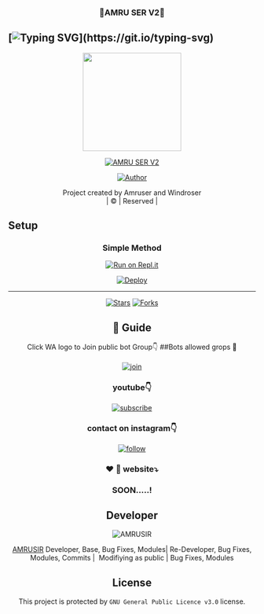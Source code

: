 <h3 align="center">💝AMRU SER V2💝</h3>

## [![Typing SVG](https://readme-typing-svg.herokuapp.com?font=Lemon+milk&color=F5000&lines=Welcome+to+AMRU+SER+V2+WA+Bot...;Created+by+Amru+and+Windro...;This+is+a+Bgm+stickerbot...;With+more+features...)](https://git.io/typing-svg)

<div align="center">
  <img border-radius: 15px src="https://i.imgur.com/ylHPO3d.jpg" width="200" height="200"/>
  <p align="center">
<a href="#"><img title="AMRU SER V2" src="https://img.shields.io/badge/Amruser-green?colorA=%23ff0000&colorB=%23017e40&style=for-the-badge"></a>
</p>
  <p align="center">
<a href="https://github.com/nijin-husni"><img title="Author" src="https://img.shields.io/badge/Author-Amru-/AMRU SIR?color=blue&style=for-the-badge&logo=whatsapp"></a>
</p>
</div>
<p align="center">
Project created by Amruser and Windroser
    <br>
       | © |
        Reserved |
    <br> 
</p>


    

## Setup
<div align="center">

  ### Simple Method
 
[![Run on Repl.it](https://repl.it/badge/github/quiec/whatsAlfa)](https://replit.com/@WINDROYT/Amru-Ser-V2-QR?v=1)
  

[![Deploy](https://www.herokucdn.com/deploy/button.svg)](https://heroku.com/deploy?template=https://github.com/AMRUSIR/AMRU_SER-V2) 


----

  <p align="center">
  <a href="https://github.com/AMRUSIR/AMRU_SER-V2">
    
<a href="https://github.com/AMRUSIR/followers">
<p align="center">
<a href="https://github.com/wvfx-windro/followers"
<img title="Followers" src="https://img.shields.io/github/followers/AMRUSIR?color=blue&style=flat-square"></a>
<a href="https://github.com/AMRUSIR/AMRU_SER-V2/stargazers/"><img title="Stars" src="https://img.shields.io/github/stars/nijin-husni/MAALUTTY_V2?color=blue&style=flat-trangle"></a>
<a href="https://github.com/AMRUSIR/AMRU_SER-V2/network/members"><img title="Forks" src="https://img.shields.io/github/forks/nijin-husni/MAALUTTY_V2?color=blue&style=flat-trangle"></a>
</p>

## 📢 Guide


Click WA logo to Join public bot Group👇
##Bots allowed grops 🔰
    <br>
<br>
  [![join](https://github.com/Alien-alfa/PublicBot/blob/main/wlogo.svg.png)](https://chat.whatsapp.com/DnHJu25Ccss7zn72nPhL8z)
  <div align="center">

  </div>

### youtube👇

[![subscribe](https://i.ibb.co/mqttCVQ/images-1-1.png)](https://youtube.com/channel/UCllom1TvXieyxcGaanSpMvA)


### contact on instagram👇

[![follow](https://i.ibb.co/zHdm4Hj/images-5-2.jpg)](https://www.instagram.com/ff.wvfx/)

### ❤️  💙 website⤵️

### SOON.....!


## Developer
  <div align="center">
    
![AMRUSIR](https://i.imgur.com/oRXpneG.jpg?size=100)

 [AMRUSIR](https://github.com/AMRUSIR)
Developer, Base, Bug Fixes, Modules| Re-Developer, Bug Fixes, Modules, Commits |  Modifiying  as   public | Bug Fixes, Modules 
  </div>
    


## License
This project is protected by `GNU General Public Licence v3.0` license.

